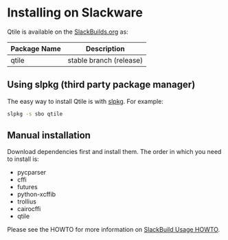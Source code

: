 # Installing on Slackware

Qtile is available on the [SlackBuilds.org](https://slackbuilds.org/repository/14.2/desktop/qtile/) as:

Package Name  | Description
------------- | -----------------------
qtile         | stable branch (release)

## Using slpkg (third party package manager)

The easy way to install Qtile is with [slpkg](https://github.com/dslackw/slpkg). For example:

```bash
slpkg -s sbo qtile
```

## Manual installation

Download dependencies first and install them.
The order in which you need to install is:

- pycparser
- cffi
- futures
- python-xcffib
- trollius
- cairocffi
- qtile

Please see the HOWTO for more information on [SlackBuild Usage HOWTO](https://slackbuilds.org/howto/).
